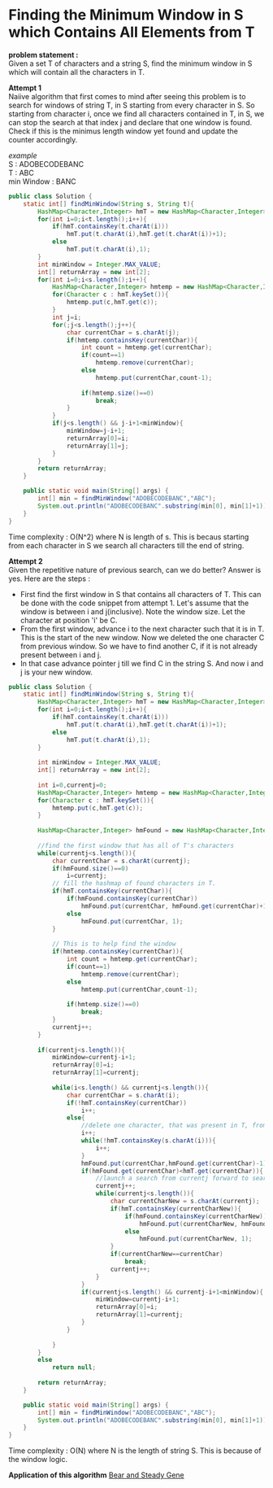 # Finding the Minimum Window in S which Contains All Elements from T  
  
**problem statement :**  
Given a set T of characters and a string S, find the minimum window in S which will contain all the characters in T.

**Attempt 1**  
Naiive algorithm that first comes to mind after seeing this problem is to search for windows of string T, in S starting from every character in S. So starting from character i, once we find all characters contained in T, in S, we can stop the search at that index j and declare that one window is found. Check if this is the minimus length window yet found and update the counter accordingly.

_example_  
S : ADOBECODEBANC  
T : ABC  
min Window : BANC  


````*.java
public class Solution {
	static int[] findMinWindow(String s, String t){
		HashMap<Character,Integer> hmT = new HashMap<Character,Integer>();
		for(int i=0;i<t.length();i++){
			if(hmT.containsKey(t.charAt(i)))
				hmT.put(t.charAt(i),hmT.get(t.charAt(i))+1);
			else
				hmT.put(t.charAt(i),1);
		}
		int minWindow = Integer.MAX_VALUE;
		int[] returnArray = new int[2];
		for(int i=0;i<s.length();i++){
			HashMap<Character,Integer> hmtemp = new HashMap<Character,Integer>();
			for(Character c : hmT.keySet()){
				hmtemp.put(c,hmT.get(c));
			}
			int j=i;
			for(;j<s.length();j++){
				char currentChar = s.charAt(j);
				if(hmtemp.containsKey(currentChar)){
					int count = hmtemp.get(currentChar);
					if(count==1)
						hmtemp.remove(currentChar);
					else
						hmtemp.put(currentChar,count-1);
					
					if(hmtemp.size()==0)
						break;
				}
			}
			if(j<s.length() && j-i+1<minWindow){
				minWindow=j-i+1;
				returnArray[0]=i;
				returnArray[1]=j;
			}
		}
		return returnArray;
	}

    public static void main(String[] args) {
    	int[] min = findMinWindow("ADOBECODEBANC","ABC");
    	System.out.println("ADOBECODEBANC".substring(min[0], min[1]+1));
    }
}
````
Time complexity : O(N^2) where N is length of s. This is becaus starting from each character in S we search all characters till the end of string.


**Attempt 2**  
Given the repetitive nature of previous search, can we do better? Answer is yes. Here are the steps :  
* First find the first window in S that contains all characters of T. This can be done with the code snippet from attempt 1. Let's assume that the window is between i and j(inclusive). Note the window size. Let the character at position 'i' be C.
* From the first window, advance i to the next character such that it is in T. This is the start of the new window. Now we deleted the one character C from previous window. So we have to find another C, if it is not already present between i and j.
* In that case advance pointer j till we find C in the string S. And now i and j is your new window.

````*.java
public class Solution {
	static int[] findMinWindow(String s, String t){
		HashMap<Character,Integer> hmT = new HashMap<Character,Integer>();
		for(int i=0;i<t.length();i++){
			if(hmT.containsKey(t.charAt(i)))
				hmT.put(t.charAt(i),hmT.get(t.charAt(i))+1);
			else
				hmT.put(t.charAt(i),1);
		}
		
		int minWindow = Integer.MAX_VALUE;
		int[] returnArray = new int[2];
		
		int i=0,currentj=0;
		HashMap<Character,Integer> hmtemp = new HashMap<Character,Integer>();
		for(Character c : hmT.keySet()){
			hmtemp.put(c,hmT.get(c));
		}
		
		HashMap<Character,Integer> hmFound = new HashMap<Character,Integer>();
		
		//find the first window that has all of T's characters
		while(currentj<s.length()){
			char currentChar = s.charAt(currentj);
			if(hmFound.size()==0)
				i=currentj;
			// fill the hashmap of found characters in T.
			if(hmT.containsKey(currentChar)){
				if(hmFound.containsKey(currentChar))
					hmFound.put(currentChar, hmFound.get(currentChar)+1);
				else
					hmFound.put(currentChar, 1);
			}
			
			// This is to help find the window
			if(hmtemp.containsKey(currentChar)){
				int count = hmtemp.get(currentChar);
				if(count==1)
					hmtemp.remove(currentChar);
				else
					hmtemp.put(currentChar,count-1);
				
				if(hmtemp.size()==0)
					break;
			}
			currentj++;
		}
		
		if(currentj<s.length()){
			minWindow=currentj-i+1;
			returnArray[0]=i;
			returnArray[1]=currentj;
			
			while(i<s.length() && currentj<s.length()){
				char currentChar = s.charAt(i);
				if(!hmT.containsKey(currentChar))
					i++;
				else{
					//delete one character, that was present in T, from current window and launch search for that character if required.
					i++;
					while(!hmT.containsKey(s.charAt(i))){
						i++;
					}
					hmFound.put(currentChar,hmFound.get(currentChar)-1);
					if(hmFound.get(currentChar)<hmT.get(currentChar)){
						//launch a search from currentj forward to search currentChar.
						currentj++;
						while(currentj<s.length()){
							char currentCharNew = s.charAt(currentj);
							if(hmT.containsKey(currentCharNew)){
								if(hmFound.containsKey(currentCharNew))
									hmFound.put(currentCharNew, hmFound.get(currentCharNew)+1);
								else
									hmFound.put(currentCharNew, 1);
							}
							if(currentCharNew==currentChar)
								break;
							currentj++;
						}
					}
					if(currentj<s.length() && currentj-i+1<minWindow){
						minWindow=currentj-i+1;
						returnArray[0]=i;
						returnArray[1]=currentj;
					}
				}
				
			}
		}
		else
			return null;
		
		return returnArray;
	}

    public static void main(String[] args) {
    	int[] min = findMinWindow("ADOBECODEBANC","ABC");
    	System.out.println("ADOBECODEBANC".substring(min[0], min[1]+1));
    }
}
````
Time complexity : O(N) where N is the length of string S. This is because of the window logic.


**Application of this algorithm**
[Bear and Steady Gene](https://www.hackerrank.com/challenges/bear-and-steady-gene)